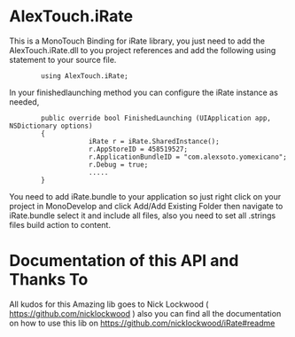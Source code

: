 AlexTouch.iRate
===============

This is a MonoTouch Binding for iRate library, you just need to add the AlexTouch.iRate.dll to you project references and add the following using statement to your source file.

			using AlexTouch.iRate;

In your finishedlaunching method you can configure the iRate instance as needed, 

			public override bool FinishedLaunching (UIApplication app, NSDictionary options)
			{
						iRate r = iRate.SharedInstance();
						r.AppStoreID = 458519527;
						r.ApplicationBundleID = "com.alexsoto.yomexicano";
						r.Debug = true;
						.....
			}

You need to add iRate.bundle to your application so just right click on your project in MonoDevelop and click Add/Add Existing Folder then navigate to iRate.bundle select it and include all files, also  you need to set all .strings files build action to content.  

Documentation of this API and Thanks To 
========================================

All kudos for this Amazing lib goes to Nick Lockwood ( https://github.com/nicklockwood ) also you can find all the documentation on how to use this lib on https://github.com/nicklockwood/iRate#readme
